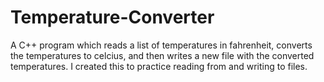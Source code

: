 # Temperature-Converter
A C++ program which reads a list of temperatures in fahrenheit, converts the temperatures to celcius, and then writes a new file with the converted temperatures. I created this to practice reading from and writing to files.
